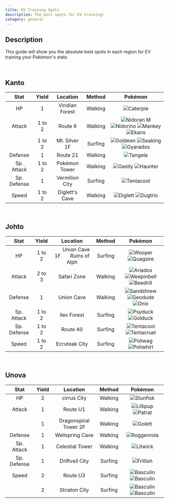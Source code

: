 ```yaml
---
title: EV Training Spots
description: The best spots for EV training!
category: general
---
```


## Description
This guide will show you the absolute best spots in each region for EV training your Pok&eacute;mon's stats.

&nbsp;

## Kanto
| Stat | Yield | Location | Method | Pok&eacute;mon |
| :-: | :-: | :-: | :-: | :-: |
| HP | 1 | Viridian Forest | Walking | ![Caterpie](/pokemon/icons/010.png "Caterpie") |
| Attack | 1 to 2 | Route 9 | Walking | ![Nidoran M](/pokemon/icons/032.png "Nidoran M") ![Nidorino](/pokemon/icons/033.png "Nidorino") ![Mankey](/pokemon/icons/056.png "Mankey") ![Ekans](/pokemon/icons/023.png "Ekans") |
|  | 1 to 2 | Mt. Silver 1F | Surfing | ![Goldeen](/pokemon/icons/118.png "Goldeen") ![Seaking](/pokemon/icons/119.png "Seaking") ![Gyarados](/pokemon/icons/130.png "Gyarados") |
| Defense | 1 | Route 21 | Walking | ![Tangela](/pokemon/icons/114.png "Tangela") |
| Sp. Attack | 1 to 2 | Pok&eacute;mon Tower | Walking | ![Gastly](/pokemon/icons/092.png "Gastly") ![Haunter](/pokemon/icons/093.png "Haunter") |
| Sp. Defense | 1 | Vermilion City | Surfing | ![Tentacool](/pokemon/icons/072.png "Tentacool") |
| Speed | 1 to 2 | Diglett's Cave | Walking | ![Diglett](/pokemon/icons/050.png "Diglett") ![Dugtrio](/pokemon/icons/051.png "Dugtrio") |

&nbsp;

## Johto
| Stat | Yield | Location | Method | Pok&eacute;mon |
| :-: | :-: | :-: | :-: | :-: |
| HP | 1 to 2 | &nbsp; &nbsp; &nbsp; Union Cave 1F &nbsp; &nbsp; &nbsp; Ruins of Alph | Surfing | ![Wooper](/pokemon/icons/194.png "Wooper") ![Quagsire](/pokemon/icons/195.png "Quagsire") |
| Attack | 2 to 3 | Safari Zone | Walking | ![Ariados](/pokemon/icons/168.png "Ariados") ![Weepinbell](/pokemon/icons/070.png "Weepinbell") ![Beedrill](/pokemon/icons/015.png "Beedrill") |
| Defense | 1 | Union Cave | Walking | ![Sandshrew](/pokemon/icons/027.png "Sandshrew") ![Geodude](/pokemon/icons/074.png "Geodude") ![Onix](/pokemon/icons/095.png "Onix") |
| Sp. Attack | 1 to 2 | Ilex Forest | Surfing | ![Psyduck](/pokemon/icons/054.png "Psyduck") ![Golduck](/pokemon/icons/055.png "Golduck") |
| Sp. Defense | 1 to 2 | Route 40 | Surfing | ![Tentacool](/pokemon/icons/072.png "Tentacool") ![Tentacruel](/pokemon/icons/073.png "Tentacruel") |
| Speed | 1 to 2 | Ecruteak City | Surfing | ![Poliwag](/pokemon/icons/060.png "Poliwag") ![Poliwhirl](/pokemon/icons/061.png "Poliwhirl") |

&nbsp;

## Unova
| Stat | Yield | Location | Method | Pok&eacute;mon |
| :-: | :-: | :-: | :-: | :-: |
| HP | 2 | cirrus City | Walking | ![Stunfisk](/pokemon/icons/618.png "Stunfisk") |
| Attack | 1 | Route U1 | Walking | ![Lillipup](/pokemon/icons/506.png "Lillipup") ![Patrat](/pokemon/icons/504.png "Patrat") |
|  | 1 | Dragonspiral Tower 2F | Walking | ![Golett](/pokemon/icons/622.png "Golett") |
| Defense | 1 | Wellspring Cave | Walking | ![Roggenrola](/pokemon/icons/524.png "Roggenrola") |
| Sp. Attack | 1 | Celestial Tower | Walking | ![Litwick](/pokemon/icons/607.png "Litwick") |
| Sp. Defense | 1 | Driftveil City | Surfing | ![Frillish](/pokemon/icons/592.png "Frillish") |
| Speed | 2 | Route U3 | Surfing | ![Basculin](/pokemon/icons/550-blue.png "Basculin") ![Basculin](/pokemon/icons/550-red.png "Basculin") |
| | 2 | Striaton City | Surfing | ![Basculin](/pokemon/icons/550-blue.png "Basculin") ![Basculin](/pokemon/icons/550-red.png "Basculin") |
